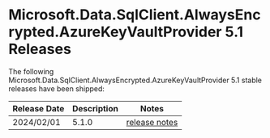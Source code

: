 # Microsoft.Data.SqlClient.AlwaysEncrypted.AzureKeyVaultProvider 5.1 Releases

The following Microsoft.Data.SqlClient.AlwaysEncrypted.AzureKeyVaultProvider 5.1 stable releases have been shipped:

| Release Date | Description | Notes |
| :-- | :-- | :--: |
| 2024/02/01 | 5.1.0  | [release notes](5.1.0.md) |
